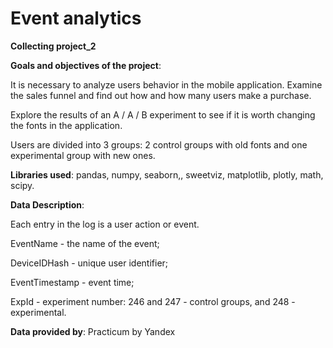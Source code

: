 # Event analytics
**Collecting project_2**


**Goals and objectives of the project**:

It is necessary to analyze users behavior in the mobile application. Examine the sales funnel and find out how and how many users make a purchase.

Explore the results of an A / A / B experiment to see if it is worth changing the fonts in the application.

Users are divided into 3 groups: 2 control groups with old fonts and one experimental group with new ones.

**Libraries used**: pandas, numpy, seaborn,, sweetviz, matplotlib, plotly, math, scipy.

**Data Description**:

Each entry in the log is a user action or event.

EventName - the name of the event;

DeviceIDHash - unique user identifier;

EventTimestamp - event time;

ExpId - experiment number: 246 and 247 - control groups, and 248 - experimental.

**Data provided by**: Practicum by Yandex
